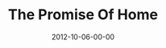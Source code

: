 ---
layout: message
category: message
series: "A Journey Home"
title: "The Promise Of Home"
date: 2012-10-06-00-00
message_id: 751
---
